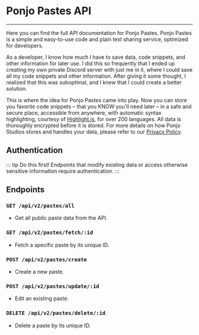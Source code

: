# Ponjo Pastes API
---

Here you can find the full API documentation for Ponjo Pastes. Ponjo Pastes is a simple and
easy-to-use code and plain text sharing service, optimized for developers.

As a developer, I know how much I have to save data, code snippets, and other information for
later use. I did this so frequently that I ended up creating my own private Discord server with
just me in it, where I could save all my code snippets and other information. After giving it some
thought, I realized that this was suboptimal, and I knew that I could create a better solution.

This is where the idea for Ponjo Pastes came into play. Now you can store you favorite code
snippets – that you KNOW you'll need later – in a safe and secure place, accessible from anywhere,
with automatic syntax highlighting, courtesy of [Highlight.js](https://highlightjs.org),
for over 200 languages. All data is thoroughly encrypted before it is stored. For more details
on how Ponjo Studios stores and handles your data, please refer to our
[Privacy Policy](../policy/privacy-policy.md).

## Authentication

::: tip Do this first!
Endpoints that modify existing data or access otherwise sensitive information require authentication. 
:::

## Endpoints

### `GET /api/v2/pastes/all`
- Get all public paste data from the API.

### `GET /api/v2/pastes/fetch/:id`
- Fetch a specific paste by its unique ID.

### `POST /api/v2/pastes/create`
- Create a new paste.

### `POST /api/v2/pastes/update/:id`
- Edit an existing paste.

### `DELETE /api/v2/pastes/delete/:id`
- Delete a paste by its unique ID.